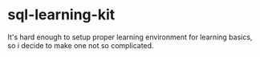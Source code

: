 # sql-learning-kit
It's hard enough to setup proper learning environment for learning basics, so i decide to make one not so complicated.
